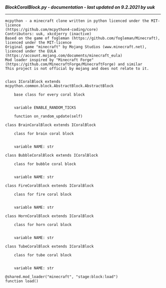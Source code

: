 ***BlockCoralBlock.py - documentation - last updated on 9.2.2021 by uuk***
___

    mcpython - a minecraft clone written in python licenced under the MIT-licence 
    (https://github.com/mcpython4-coding/core)
    Contributors: uuk, xkcdjerry (inactive)
    Based on the game of fogleman (https://github.com/fogleman/Minecraft), licenced under the MIT-licence
    Original game "minecraft" by Mojang Studios (www.minecraft.net), licenced under the EULA
    (https://account.mojang.com/documents/minecraft_eula)
    Mod loader inspired by "Minecraft Forge" (https://github.com/MinecraftForge/MinecraftForge) and similar
    This project is not official by mojang and does not relate to it.


    class ICoralBlock extends mcpython.common.block.AbstractBlock.AbstractBlock
        
        base class for every coral block


        variable ENABLE_RANDOM_TICKS

        function on_random_update(self)

    class BrainCoralBlock extends ICoralBlock
        
        class for brain coral block


        variable NAME: str

    class BubbleCoralBlock extends ICoralBlock
        
        class for bubble coral block


        variable NAME: str

    class FireCoralBlock extends ICoralBlock
        
        class for fire coral block


        variable NAME: str

    class HornCoralBlock extends ICoralBlock
        
        class for horn coral block


        variable NAME: str

    class TubeCoralBlock extends ICoralBlock
        
        class for tube coral block


        variable NAME: str

    @shared.mod_loader("minecraft", "stage:block:load")
    function load()
